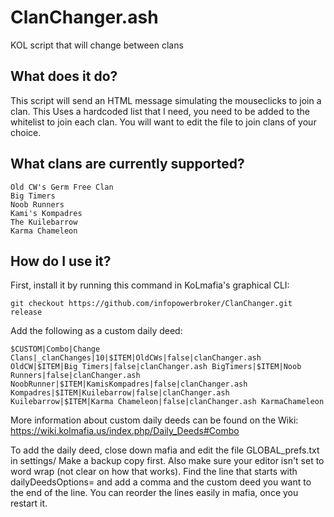 # ClanChanger.ash
KOL script that will change between clans

What does it do?
----------------
This script will send an HTML message simulating the mouseclicks to join a clan. This Uses a hardcoded list that I need, you need to be added to the whitelist to join each clan. You will want to edit the file to join clans of your choice.

What clans are currently supported?
----------------
```
Old CW's Germ Free Clan
Big Timers
Noob Runners
Kami's Kompadres
The Kuilebarrow 
Karma Chameleon
```
How do I use it?
----------------
First, install it by running this command in KoLmafia's graphical CLI:

```
git checkout https://github.com/infopowerbroker/ClanChanger.git release
```

 
Add the following as a custom daily deed:
```
$CUSTOM|Combo|Change Clans|_clanChanges|10|$ITEM|OldCWs|false|clanChanger.ash OldCW|$ITEM|Big Timers|false|clanChanger.ash BigTimers|$ITEM|Noob Runners|false|clanChanger.ash NoobRunner|$ITEM|KamisKompadres|false|clanChanger.ash Kompadres|$ITEM|Kuilebarrow|false|clanChanger.ash Kuilebarrow|$ITEM|Karma Chameleon|false|clanChanger.ash KarmaChameleon
```

More information about custom daily deeds can be found on the Wiki: https://wiki.kolmafia.us/index.php/Daily_Deeds#Combo

To add the daily deed, close down mafia and edit the file GLOBAL_prefs.txt in settings/
Make a backup copy first. Also make sure your editor isn't set to word wrap (not clear on how that works).
Find the line that starts with dailyDeedsOptions= and add a comma and the custom deed you want to the end of the line. You can reorder the lines easily in mafia, once you restart it. 
